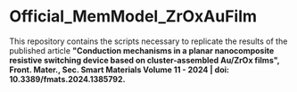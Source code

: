 # Official_MemModel_ZrOxAuFilm
This repository contains the scripts necessary to replicate the results of the published article 
**"Conduction mechanisms in a planar nanocomposite resistive switching device based on cluster-assembled Au/ZrOx films", 
Front. Mater., Sec. Smart Materials Volume 11 - 2024 | doi: 10.3389/fmats.2024.1385792.**
